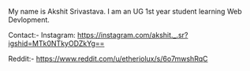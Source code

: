 My name is Akshit Srivastava.
I am an UG 1st year student learning Web Devlopment.

Contact:-
Instagram: https://instagram.com/akshit._.sr?igshid=MTk0NTkyODZkYg==

Reddit:- https://www.reddit.com/u/etheriolux/s/6o7mwshRqC
